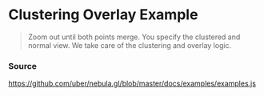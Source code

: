# Clustering Overlay Example

> Zoom out until both points merge.
> You specify the clustered and normal view.
> We take care of the clustering and overlay logic.

<!-- INJECT:"ClusteringOverlayExample" -->


### Source
https://github.com/uber/nebula.gl/blob/master/docs/examples/examples.js
